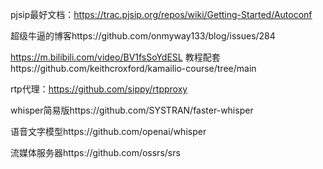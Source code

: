 pjsip最好文档：https://trac.pjsip.org/repos/wiki/Getting-Started/Autoconf

超级牛逼的博客https://github.com/onmyway133/blog/issues/284

 https://m.bilibili.com/video/BV1fsSoYdESL 教程配套https://github.com/keithcroxford/kamailio-course/tree/main

rtp代理：https://github.com/sippy/rtpproxy

whisper简易版https://github.com/SYSTRAN/faster-whisper

语音文字模型https://github.com/openai/whisper

流媒体服务器https://github.com/ossrs/srs
